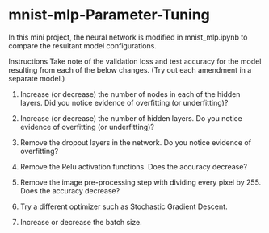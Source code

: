 # mnist-mlp-Parameter-Tuning

In this mini project, the neural network is modified in mnist_mlp.ipynb to compare the resultant model configurations.

Instructions
Take note of the validation loss and test accuracy for the model resulting from each of the below changes. 
(Try out each amendment in a separate model.)

1. Increase (or decrease) the number of nodes in each of the hidden layers.
Did you notice evidence of overfitting (or underfitting)?

2. Increase (or decrease) the number of hidden layers. 
Do you notice evidence of overfitting (or underfitting)?

3. Remove the dropout layers in the network.
Do you notice evidence of overfitting?

4. Remove the Relu activation functions.
Does the accuracy decrease?

5. Remove the image pre-processing step with dividing every pixel by 255.
Does the accuracy decrease?

6. Try a different optimizer such as Stochastic Gradient Descent.

7. Increase or decrease the batch size.
